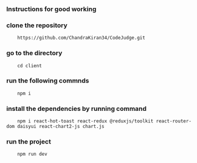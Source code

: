 ### Instructions for good working

### clone the repository

```
    https://github.com/ChandraKiran34/CodeJudge.git

```
### go to the directory 
```
    cd client
```

### run the following commnds

```
    npm i

```

### install the dependencies by running command

```
    npm i react-hot-toast react-redux @reduxjs/toolkit react-router-dom daisyui react-chart2-js chart.js
```

### run the project

```
    npm run dev
```
